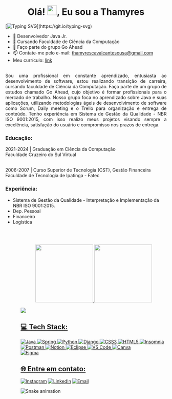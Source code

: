 
<h1 align="center">Olá! <img src="https://media.giphy.com/media/hvRJCLFzcasrR4ia7z/giphy.gif" width="30px"/>, Eu sou a Thamyres </h1>     

[![Typing SVG](https://readme-typing-svg.demolab.com?font=Exo+2&duration=4000&pause=1000&color=F72281&center=true&Center=true&width=435&lines=Desenvolvedora+Back-end!!)](https://git.io/typing-svg)

- 🌱 Desenvolvedor Java Jr.
- 🔭 Cursando Faculdade de Ciência da Computação
- 👯 Faço parte do grupo Go Ahead
- 📫 Contate-me pelo e-mail: thamyrescavalcantesousa@gmail.com
- Meu currículo: [link](https://drive.google.com/file/d/1UjeBwiSMyZWwISh80T0VYNLdkH-WgJMl/view)

<br>

<div align="justify">
Sou uma profissional em constante aprendizado, entusiasta ao desenvolvimento de software, estou realizando transição de carreira, cursando faculdade de Ciência da Computação. 
Faço parte de um grupo de estudos chamado Go Ahead, cujo objetivo é formar profissionais para o mercado de trabalho. Nosso grupo foca no aprendizado sobre Java e suas aplicações, utilizando metodologias ágeis de desenvolvimento de software como Scrum, Daily meeting e o Trello para organização e entrega de conteúdo. 
Tenho experiência em Sistema de Gestão da Qualidade - NBR ISO 9001:2015, com isso realizo meus projetos visando sempre a excelência, satisfação do usuário e compromisso nos prazos de entrega.
</div>

<h3>Educação:</h3>
2021-2024 | Graduação em Ciência da Computação<br>
Faculdade Cruzeiro do Sul Virtual<br><br>

2006-2007 | Curso Superior de Tecnologia (CST), Gestão Financeira<br>
Faculdade de Tecnologia de Ipatinga - Fatec<br>

<h3>Experiência:</h3>
<ul>
  <li> Sistema de Gestão da Qualidade - Interpretação e Implementação da NBR ISO 9001:2015.</li>
  <li> Dep. Pessoal</li>
  <li> Financeiro</li>
  <li> Logística </li>  
<ul>

<br><br>

<div align="center">
  <a href="https://github.com/Thamyresmya">
  <img height="180em" src="https://github-readme-stats.vercel.app/api?username=Thamyresmya&show_icons=true&theme=dracula&include_all_commits=true&count_private=true"/>
  <img height="180em" src="https://github-readme-stats.vercel.app/api/top-langs/?username=Thamyresmya&layout=compact&langs_count=7&theme=dracula"/>
</div>  

![](https://github-readme-streak-stats.herokuapp.com/?user=Thamyres&theme=dark&hide_border=false)<br/>

  
## 💻 Tech Stack:
![Java](https://img.shields.io/badge/Java-ED8B00?style=for-the-badge&logo=openjdk&logoColor=white)
![Spring](https://img.shields.io/badge/Spring-6DB33F?style=for-the-badge&logo=spring&logoColor=white)
![Python](https://img.shields.io/badge/Python-3776AB?style=for-the-badge&logo=python&logoColor=white)
![Django](https://img.shields.io/badge/Django-092E20?style=for-the-badge&logo=django&logoColor=white)
![CSS3](https://img.shields.io/badge/css3-%231572B6.svg?style=for-the-badge&logo=css3&logoColor=white) 
![HTML5](https://img.shields.io/badge/html5-%23E34F26.svg?style=for-the-badge&logo=html5&logoColor=white)
![Insomnia](https://img.shields.io/badge/Insomnia-black?style=for-the-badge&logo=insomnia&logoColor=5849BE)  
![Postman](https://img.shields.io/badge/Postman-FF6C37?style=for-the-badge&logo=postman&logoColor=white) 
![Notion](https://img.shields.io/badge/Notion-%23000000.svg?style=for-the-badge&logo=notion&logoColor=white) 
![Eclipse](https://img.shields.io/badge/Eclipse-2C2255?style=for-the-badge&logo=eclipse&logoColor=white)
![VS Code](https://img.shields.io/badge/Visual_Studio_Code-0078D4?style=for-the-badge&logo=visual%20studio%20code&logoColor=white)
![Canva](https://img.shields.io/badge/Canva-%2300C4CC.svg?style=for-the-badge&logo=Canva&logoColor=white) 	
![Figma](https://img.shields.io/badge/figma-%23F24E1E.svg?style=for-the-badge&logo=figma&logoColor=white)   

## 🌐 Entre em contato:  
[![Instagram](https://img.shields.io/badge/-Instagram-%23E4405F?style=for-the-badge&logo=instagram&logoColor=white)](https://www.instagram.com/thamyres__cavalcante/) 
[![LinkedIn](https://img.shields.io/badge/-LinkedIn-%230077B5?style=for-the-badge&logo=linkedin&logoColor=white)](https://www.linkedin.com/in/thamyrescavalcante/)
[![Email](https://img.shields.io/badge/Gmail-D14836?style=for-the-badge&logo=gmail&logoColor=white)](mailto:thamyrescavalcantesousa@gmail.com)   
  
  
![Snake animation](https://github.com/thamyresmya/thamyresmya/blob/output/github-contribution-grid-snake.svg)
  


